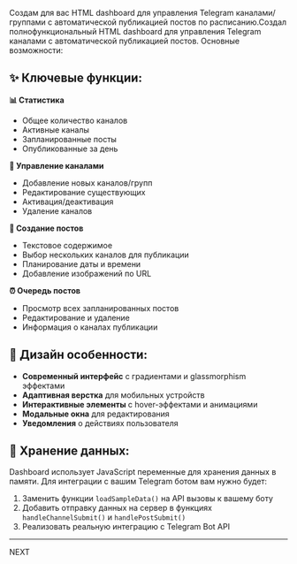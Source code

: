 Создам для вас HTML dashboard для управления Telegram каналами/группами с автоматической публикацией постов по расписанию.Создал полнофункциональный HTML dashboard для управления Telegram каналами с автоматической публикацией постов. Основные возможности:

## ✨ Ключевые функции:

**📊 Статистика**
- Общее количество каналов
- Активные каналы  
- Запланированные посты
- Опубликованные за день

**📢 Управление каналами**
- Добавление новых каналов/групп
- Редактирование существующих
- Активация/деактивация
- Удаление каналов

**📝 Создание постов**
- Текстовое содержимое
- Выбор нескольких каналов для публикации
- Планирование даты и времени
- Добавление изображений по URL

**⏰ Очередь постов**
- Просмотр всех запланированных постов
- Редактирование и удаление
- Информация о каналах публикации

## 🎨 Дизайн особенности:

- **Современный интерфейс** с градиентами и glassmorphism эффектами
- **Адаптивная верстка** для мобильных устройств
- **Интерактивные элементы** с hover-эффектами и анимациями
- **Модальные окна** для редактирования
- **Уведомления** о действиях пользователя

## 💾 Хранение данных:

Dashboard использует JavaScript переменные для хранения данных в памяти. Для интеграции с вашим Telegram ботом вам нужно будет:

1. Заменить функции `loadSampleData()` на API вызовы к вашему боту
2. Добавить отправку данных на сервер в функциях `handleChannelSubmit()` и `handlePostSubmit()`
3. Реализовать реальную интеграцию с Telegram Bot API


---


NEXT